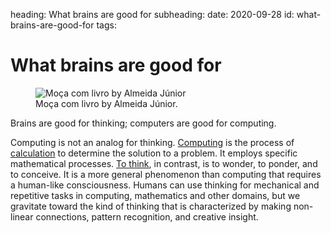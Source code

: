 heading: What brains are good for
subheading:
date: 2020-09-28
id: what-brains-are-good-for
tags:

# What brains are good for

<figure>
  <img src="https://upload.wikimedia.org/wikipedia/commons/3/39/Almeida_J%C3%BAnior_-_Mo%C3%A7a_com_Livro.jpg" alt="Moça com livro by Almeida Júnior">
  <figcaption>Moça com livro by Almeida Júnior.</figcaption>
</figure>

Brains are good for thinking; computers are good for computing.

Computing is not an analog for thinking. [Computing](https://en.wiktionary.org/wiki/computing#English) is the process of [calculation](https://en.wiktionary.org/wiki/calculate#English) to determine the solution to a problem. It employs specific mathematical processes. [To think](https://en.wiktionary.org/wiki/think#English), in contrast, is to wonder, to ponder, and to conceive. It is a more general phenomenon than computing that requires a human-like consciousness. Humans can use thinking for mechanical and repetitive tasks in computing, mathematics and other domains, but we gravitate toward the kind of thinking that is characterized by making non-linear connections, pattern recognition, and creative insight.




